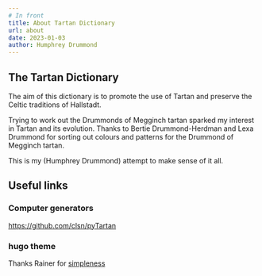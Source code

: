 ```yaml
---
# In front
title: About Tartan Dictionary
url: about
date: 2023-01-03
author: Humphrey Drummond
---
```


## The Tartan Dictionary

 
The aim of this dictionary is to promote the use of Tartan and preserve the Celtic traditions of Hallstadt.

Trying to work out the Drummonds of Megginch tartan sparked my interest in Tartan and its evolution.  Thanks to Bertie Drummond-Herdman and Lexa Drummond for sorting out colours and patterns for the Drummond of Megginch tartan.

This is my (Humphrey Drummond) attempt to make sense of it all.


## Useful links

### Computer generators
https://github.com/clsn/pyTartan

### hugo theme 

Thanks Rainer for [simpleness](https://github.com/RainerChiang/simpleness)


